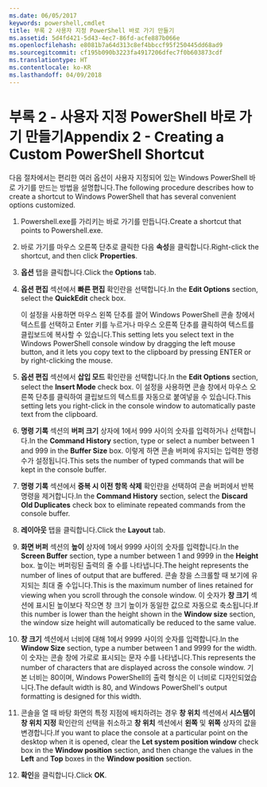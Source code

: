 ```yaml
---
ms.date: 06/05/2017
keywords: powershell,cmdlet
title: 부록 2 사용자 지정 PowerShell 바로 가기 만들기
ms.assetid: 5d4fd421-5d43-4ec7-86fd-acfe887b066e
ms.openlocfilehash: e8081b7a64d313c8ef4bbccf95f250445dd68ad9
ms.sourcegitcommit: cf195b090b3223fa4917206dfec7f0b603873cdf
ms.translationtype: HT
ms.contentlocale: ko-KR
ms.lasthandoff: 04/09/2018
---
```

# <a name="appendix-2---creating-a-custom-powershell-shortcut"></a><span data-ttu-id="c505e-103">부록 2 - 사용자 지정 PowerShell 바로 가기 만들기</span><span class="sxs-lookup"><span data-stu-id="c505e-103">Appendix 2 - Creating a Custom PowerShell Shortcut</span></span>

<span data-ttu-id="c505e-104">다음 절차에서는 편리한 여러 옵션이 사용자 지정되어 있는 Windows PowerShell 바로 가기를 만드는 방법을 설명합니다.</span><span class="sxs-lookup"><span data-stu-id="c505e-104">The following procedure describes how to create a shortcut to Windows PowerShell that has several convenient options customized.</span></span>

1. <span data-ttu-id="c505e-105">Powershell.exe를 가리키는 바로 가기를 만듭니다.</span><span class="sxs-lookup"><span data-stu-id="c505e-105">Create a shortcut that points to Powershell.exe.</span></span>

2. <span data-ttu-id="c505e-106">바로 가기를 마우스 오른쪽 단추로 클릭한 다음 **속성**을 클릭합니다.</span><span class="sxs-lookup"><span data-stu-id="c505e-106">Right-click the shortcut, and then click **Properties**.</span></span>

3. <span data-ttu-id="c505e-107">**옵션** 탭을 클릭합니다.</span><span class="sxs-lookup"><span data-stu-id="c505e-107">Click the **Options** tab.</span></span>

4. <span data-ttu-id="c505e-108">**옵션 편집** 섹션에서 **빠른 편집** 확인란을 선택합니다.</span><span class="sxs-lookup"><span data-stu-id="c505e-108">In the **Edit Options** section, select the **QuickEdit** check box.</span></span>

    <span data-ttu-id="c505e-109">이 설정을 사용하면 마우스 왼쪽 단추를 끌어 Windows PowerShell 콘솔 창에서 텍스트를 선택하고 Enter 키를 누르거나 마우스 오른쪽 단추를 클릭하여 텍스트를 클립보드에 복사할 수 있습니다.</span><span class="sxs-lookup"><span data-stu-id="c505e-109">This setting lets you select text in the Windows PowerShell console window by dragging the left mouse button, and it lets you copy text to the clipboard by pressing ENTER or by right-clicking the mouse.</span></span>

5. <span data-ttu-id="c505e-110">**옵션 편집** 섹션에서 **삽입 모드** 확인란을 선택합니다.</span><span class="sxs-lookup"><span data-stu-id="c505e-110">In the **Edit Options** section, select the **Insert Mode** check box.</span></span> <span data-ttu-id="c505e-111">이 설정을 사용하면 콘솔 창에서 마우스 오른쪽 단추를 클릭하여 클립보드의 텍스트를 자동으로 붙여넣을 수 있습니다.</span><span class="sxs-lookup"><span data-stu-id="c505e-111">This setting lets you right-click in the console window to automatically paste text from the clipboard.</span></span>

6. <span data-ttu-id="c505e-112">**명령 기록** 섹션의 **버퍼 크기** 상자에 1에서 999 사이의 숫자를 입력하거나 선택합니다.</span><span class="sxs-lookup"><span data-stu-id="c505e-112">In the **Command History** section, type or select a number between 1 and 999 in the **Buffer Size** box.</span></span> <span data-ttu-id="c505e-113">이렇게 하면 콘솔 버퍼에 유지되는 입력한 명령 수가 설정됩니다.</span><span class="sxs-lookup"><span data-stu-id="c505e-113">This sets the number of typed commands that will be kept in the console buffer.</span></span>

7. <span data-ttu-id="c505e-114">**명령 기록** 섹션에서 **중복 시 이전 항목 삭제** 확인란을 선택하여 콘솔 버퍼에서 반복 명령을 제거합니다.</span><span class="sxs-lookup"><span data-stu-id="c505e-114">In the **Command History** section, select the **Discard Old Duplicates** check box to eliminate repeated commands from the console buffer.</span></span>

8. <span data-ttu-id="c505e-115">**레이아웃** 탭을 클릭합니다.</span><span class="sxs-lookup"><span data-stu-id="c505e-115">Click the **Layout** tab.</span></span>

9. <span data-ttu-id="c505e-116">**화면 버퍼** 섹션의 **높이** 상자에 1에서 9999 사이의 숫자를 입력합니다.</span><span class="sxs-lookup"><span data-stu-id="c505e-116">In the **Screen Buffer** section, type a number between 1 and 9999 in the **Height** box.</span></span> <span data-ttu-id="c505e-117">높이는 버퍼링된 출력의 줄 수를 나타냅니다.</span><span class="sxs-lookup"><span data-stu-id="c505e-117">The height represents the number of lines of output that are buffered.</span></span> <span data-ttu-id="c505e-118">콘솔 창을 스크롤할 때 보기에 유지되는 최대 줄 수입니다.</span><span class="sxs-lookup"><span data-stu-id="c505e-118">This is the maximum number of lines retained for viewing when you scroll through the console window.</span></span> <span data-ttu-id="c505e-119">이 숫자가 **창 크기** 섹션에 표시된 높이보다 작으면 창 크기 높이가 동일한 값으로 자동으로 축소됩니다.</span><span class="sxs-lookup"><span data-stu-id="c505e-119">If this number is lower than the height shown in the **Window size** section, the window size height will automatically be reduced to the same value.</span></span>

10. <span data-ttu-id="c505e-120">**창 크기** 섹션에서 너비에 대해 1에서 9999 사이의 숫자를 입력합니다.</span><span class="sxs-lookup"><span data-stu-id="c505e-120">In the **Window Size** section, type a number between 1 and 9999 for the width.</span></span> <span data-ttu-id="c505e-121">이 숫자는 콘솔 창에 가로로 표시되는 문자 수를 나타냅니다.</span><span class="sxs-lookup"><span data-stu-id="c505e-121">This represents the number of characters that are displayed across the console window.</span></span> <span data-ttu-id="c505e-122">기본 너비는 80이며, Windows PowerShell의 출력 형식은 이 너비로 디자인되었습니다.</span><span class="sxs-lookup"><span data-stu-id="c505e-122">The default width is 80, and Windows PowerShell's output formatting is designed for this width.</span></span>

11. <span data-ttu-id="c505e-123">콘솔을 열 때 바탕 화면의 특정 지점에 배치하려는 경우 **창 위치** 섹션에서 **시스템이 창 위치 지정** 확인란의 선택을 취소하고 **창 위치** 섹션에서 **왼쪽** 및 **위쪽** 상자의 값을 변경합니다.</span><span class="sxs-lookup"><span data-stu-id="c505e-123">If you want to place the console at a particular point on the desktop when it is opened, clear the **Let system position window** check box in the **Window position** section, and then change the values in the **Left** and **Top** boxes in the **Window position** section.</span></span>

12. <span data-ttu-id="c505e-124">**확인**을 클릭합니다.</span><span class="sxs-lookup"><span data-stu-id="c505e-124">Click **OK**.</span></span>